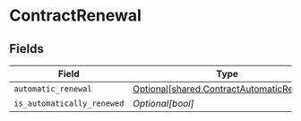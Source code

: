 # ContractRenewal


## Fields

| Field                                                                                            | Type                                                                                             | Required                                                                                         | Description                                                                                      |
| ------------------------------------------------------------------------------------------------ | ------------------------------------------------------------------------------------------------ | ------------------------------------------------------------------------------------------------ | ------------------------------------------------------------------------------------------------ |
| `automatic_renewal`                                                                              | [Optional[shared.ContractAutomaticRenewal]](undefined/models/shared/contractautomaticrenewal.md) | :heavy_minus_sign:                                                                               | N/A                                                                                              |
| `is_automatically_renewed`                                                                       | *Optional[bool]*                                                                                 | :heavy_minus_sign:                                                                               | N/A                                                                                              |